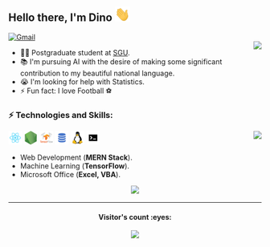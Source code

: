 <h2> Hello there, I'm Dino <img src="https://raw.githubusercontent.com/ABSphreak/ABSphreak/master/gifs/Hi.gif" width="30"></h2>

[![Gmail](https://img.shields.io/twitter/url?label=Gmail&logo=gmail&url=https://gmail.com)](mailto:daophuduytan2203@gmail.com)
<br />
<img align='right' src="https://github-readme-stats.vercel.app/api?username=Coderfoolish&show_icons=true&theme=react&border_color=61dafb&hide_border=true">
- 👨‍🎓 Postgraduate student at [SGU](https://www.sgu.edu.vn/).
- 📚 I'm pursuing AI with the desire of making some significant contribution to my beautiful national language.
- 😭 I'm looking for help with Statistics.
- ⚡ Fun fact: I love Football ️⚽

### ⚡ Technologies and Skills:  

<a href="https://github.com/18520339" target="_blank">
  <img align="right" src="https://github-readme-stats.vercel.app/api/top-langs/?username=Coderfoolish&hide=c%23,powershell,Mathematica,Ruby,Objective-C,Objective-C%2b%2b,Cuda&title_color=61dafb&text_color=ffffff&icon_color=61dafb&bg_color=20232a&langs_count=8&layout=compact&border_color=61dafb&hide_border=true" />
</a>

<code><img height="27" src="https://raw.githubusercontent.com/github/explore/main/topics/react/react.png"></code>
<code><img height="27" src="https://raw.githubusercontent.com/github/explore/main/topics/nodejs/nodejs.png"></code>
<code><img height="27" src="https://raw.githubusercontent.com/github/explore/main/topics/tensorflow/tensorflow.png"></code>
<code><img height="27" src="https://raw.githubusercontent.com/github/explore/main/topics/sql/sql.png"></code>
<code><img height="27" src="https://raw.githubusercontent.com/github/explore/main/topics/linux/linux.png"></code>
<code><img height="27" src="https://raw.githubusercontent.com/github/explore/main/topics/cli/cli.png"></code>

- Web Development (**MERN Stack**).
- Machine Learning (**TensorFlow**).
- Microsoft Office (**Excel, VBA**).
<p align="center">
  <!-- Typing SVG by DenverCoder1 - https://github.com/DenverCoder1/readme-typing-svg -->
  <a href="https://github.com/DenverCoder1/readme-typing-svg">
    <img src="[![Typing SVG](https://readme-typing-svg.demolab.com?font=Fira+Code&size=14&pause=1000&color=F7941F&random=false&width=435&lines=Your+mother+gave+birth+to+a+warrior%2C+not+a+quitter.+;Stop+whining+and+stand+fukin+up!)](https://git.io/typing-svg)" /></a>
</p>
<hr/>
<h4 align="center">Visitor's count :eyes:</h4>
<p align="center"><img src="https://profile-counter.glitch.me/{Coderfoolish}/count.svg"/></p>
<!-- <div align="center">  
  <a href="https://spotify-github-profile.vercel.app/api/view?uid=i8b47ov090ya1zkatwz37yyqe&redirect=true" target="_blank">
    <img src="https://spotify-github-profile.vercel.app/api/view?uid=i8b47ov090ya1zkatwz37yyqe&show_offline=false&bar_color_cover=true"/>
  </a>
</div> -->
